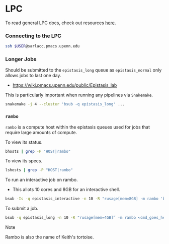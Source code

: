 # LPC
To read general LPC docs, check out resources [here](https://wiki.pmacs.upenn.edu/public/LPC).

### Connecting to the LPC
```bash
ssh $USER@sarlacc.pmacs.upenn.edu
```

### Longer Jobs
Should be submitted to the `epistasis_long` queue as `epistasis_normal` only allows jobs to last one day.
* https://wiki.pmacs.upenn.edu/public/Epistasis_lab

This is particularly important when running any pipelines via `Snakemake`.
```bash
snakemake -j 4 --cluster 'bsub -q epistasis_long' ...
```

### `rambo`
`rambo` is a compute host within the epistasis queues used for jobs that require large amounts of compute.

To view its status.
```bash
bhosts | grep -P "HOST|rambo"
```

To view its specs.
```bash
lshosts | grep -P "HOST|rambo"
```

To run an interactive job on rambo.
* This allots 10 cores and 8GB for an interactive shell.

```bash
bsub -Is -q epistasis_interactive -n 10 -R "rusage[mem=8GB] -m rambo 'bash'
```

To submit a job.

```bash
bsub -q epistasis_long -n 10 -R "rusage[mem=4GB]” -m rambo <cmd_goes_here>
```

> [!NOTE]
> Rambo is also the name of Keith's tortoise.
